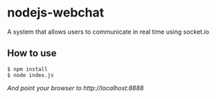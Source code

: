 # nodejs-webchat
A system that allows users to communicate in real time using socket.io
## How to use
```
$ npm install
$ node index.js
```
*And point your browser to http://localhost:8888*
